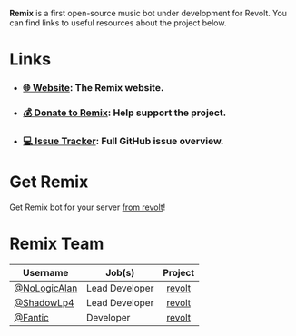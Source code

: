 **Remix** is a first open-source music bot under development for Revolt. You can find links to useful resources about the project below.

# Links

- ### [🌐 Website](https://remix.fairuse.org/): The Remix website.
- ### [💰 Donate to Remix](): Help support the project.
- ### [💻 Issue Tracker](https://github.com/orgs/remix-bot/projects/1/views/1): Full GitHub issue overview.

# Get Remix

Get Remix bot for your server [from revolt](https://app.revolt.chat/bot/01FVB28WQ9JHMWK8K7RD0F0VCW)!

# Remix Team

|Username|Job(s)|Project|
|---|---|:-:|
|[@NoLogicAlan](https://github.com/NoLogicAlan)|Lead Developer|[revolt](https://github.com/remix-bot/revolt)|
|[@ShadowLp4](https://github.com/ShadowLp174)|Lead Developer|[revolt](https://github.com/remix-bot/revolt)|
|[@Fantic](https://github.com/fanticwastaken)|Developer|[revolt](https://github.com/remix-bot/revolt)|
